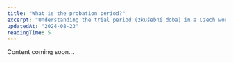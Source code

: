 ```yaml
---
title: "What is the probation period?"
excerpt: "Understanding the trial period (zkušební doba) in a Czech work contract."
updatedAt: "2024-08-23"
readingTime: 5
---
```


Content coming soon...
